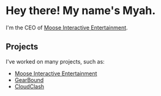 # Hey there! My name's Myah. 
I'm the CEO of [Moose Interactive Entertainment](https://mooseinteractive.co.uk).

## Projects
I've worked on many projects, such as:

- [Moose Interactive Entertainment](https://www.mooseinteractive.co.uk)
- [GearBound](https://gearbound.net)
- [CloudClash](https://cloudclash.net)
